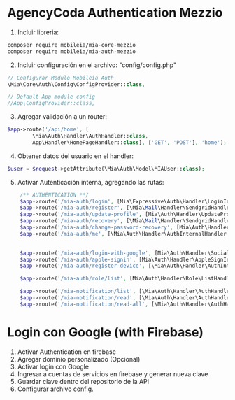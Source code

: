 # AgencyCoda Authentication Mezzio

1. Incluir libreria:
```bash
composer require mobileia/mia-core-mezzio
composer require mobileia/mia-auth-mezzio
```
2. Incluir configuración en el archivo: "config/config.php"
```php
// Configurar Modulo Mobileia Auth
\Mia\Core\Auth\Config\ConfigProvider::class,

// Default App module config
//App\ConfigProvider::class,
```
3. Agregar validación a un router:
```php
$app->route('/api/home', [
        \Mia\Auth\Handler\AuthHandler::class,
        App\Handler\HomePageHandler::class], ['GET', 'POST'], 'home');
```
4. Obtener datos del usuario en el handler:
```php
$user = $request->getAttribute(\Mia\Auth\Model\MIAUser::class);
```
5. Activar Autenticación interna, agregando las rutas:
```php
    /** AUTHENTICATION **/
    $app->route('/mia-auth/login', [Mia\Expressive\Auth\Handler\LoginInternalHandler::class], ['GET', 'POST', 'OPTIONS', 'HEAD'], 'mia_auth.login');
    $app->route('/mia-auth/register', [\Mia\Mail\Handler\SendgridHandler::class, new \Mia\Auth\Handler\RegisterInternalHandler(true)], ['GET', 'POST', 'OPTIONS', 'HEAD'], 'mia_auth.register');
    $app->route('/mia-auth/update-profile', [Mia\Auth\Handler\UpdateProfileHandler::class], ['GET', 'POST', 'OPTIONS', 'HEAD'], 'mia_auth.update-profile');
    $app->route('/mia-auth/recovery', [\Mia\Mail\Handler\SendgridHandler::class, Mia\Auth\Handler\MiaRecoveryHandler::class], ['GET', 'POST', 'OPTIONS', 'HEAD'], 'mia_auth.recovery');
    $app->route('/mia-auth/change-password-recovery', [Mia\Auth\Handler\MiaPasswordRecoveryHandler::class], ['GET', 'POST', 'OPTIONS', 'HEAD'], 'mia_auth.change-password-recovery');
    $app->route('/mia-auth/me', [\Mia\Auth\Handler\AuthInternalHandler::class, Mia\Auth\Handler\FetchProfileHandler::class], ['GET', 'POST', 'OPTIONS', 'HEAD'], 'mia_auth.me');
    

    $app->route('/mia-auth/login-with-google', [Mia\Auth\Handler\Social\GoogleSignInHandler::class], ['POST', 'OPTIONS', 'HEAD'], 'mia_auth.login-with-gogle');
    $app->route('/mia-auth/apple-signin', [Mia\Auth\Handler\AppleSignInHandler::class], ['GET', 'POST', 'OPTIONS', 'HEAD'], 'mia_auth.apple-signin');
    $app->route('/mia-auth/register-device', [\Mia\Auth\Handler\AuthInternalHandler::class, Mia\Auth\Handler\RegisterDeviceHandler::class], ['GET', 'POST', 'OPTIONS', 'HEAD'], 'mia_auth.register-device');

    $app->route('/mia-auth/role/list', [Mia\Auth\Handler\Role\ListHandler::class], ['GET', 'POST', 'OPTIONS', 'HEAD'], 'mia_auth.role-list');

    $app->route('/mia-notification/list', [\Mia\Auth\Handler\AuthHandler::class, Mia\Auth\Handler\Notification\ListHandler::class], ['GET', 'POST', 'OPTIONS', 'HEAD'], 'mia_notification.list');
    $app->route('/mia-notification/read', [\Mia\Auth\Handler\AuthHandler::class, Mia\Auth\Handler\Notification\ReadHandler::class], ['GET', 'POST', 'OPTIONS', 'HEAD'], 'mia_notification.read');
    $app->route('/mia-notification/read-all', [\Mia\Auth\Handler\AuthHandler::class, Mia\Auth\Handler\Notification\ReadAllHandler::class], ['GET', 'POST', 'OPTIONS', 'HEAD'], 'mia_notification.read-all');
```

# Login con Google (with Firebase)
1. Activar Authentication en firebase
2. Agregar dominio personalizado (Opcional)
3. Activar login con Google
4. Ingresar a cuentas de servicios en firebase y generar nueva clave
5. Guardar clave dentro del repositorio de la API
6. Configurar archivo config.